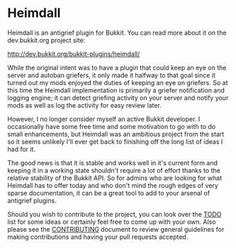 Heimdall
========

Heimdall is an antigrief plugin for Bukkit. You can read more about it on the dev.bukkit.org project site:

http://dev.bukkit.org/bukkit-plugins/heimdall/

While the original intent was to have a plugin that could keep an eye on the server and autoban griefers, it only made it halfway to that goal since it turned out my mods enjoyed the duties of keeping an eye on griefers. So at this time the Heimdall implementation is primarily a griefer notification and logging engine; it can detect griefing activity on your server and notify your mods as well as log the activity for easy review later.

However, I no longer consider myself an active Bukkit developer. I occasionally have some free time and some motivation to go with to do small enhancements, but Heimdall was an ambitious project from the start so it seems unlikely I'll ever get back to finishing off the long list of ideas I had for it.

The good news is that it is stable and works well in it's current form and keeping it in a working state shouldn't require a lot of effort thanks to the relative stability of the Bukkit API. So for admins who are looking for what Heimdall has to offer today and who don't mind the rough edges of very sparse documentation, it can be a great tool to add to your arsenal of antigrief plugins.

Should you wish to contribute to the project, you can look over the [TODO](https://github.com/andune/heimdall/blob/master/TODO.md) list for some ideas or certainly feel free to come up with your own. Also please see the [CONTRIBUTING](https://github.com/andune/heimdall/blob/master/CONTRIBUTING.md) document to review general guidelines for making contributions and having your pull requests accepted.
